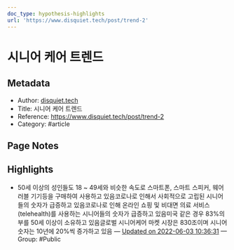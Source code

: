 ```yaml
---
doc_type: hypothesis-highlights
url: 'https://www.disquiet.tech/post/trend-2'
---
```


# 시니어 케어 트렌드

## Metadata
- Author: [disquiet.tech]()
- Title: 시니어 케어 트렌드
- Reference: https://www.disquiet.tech/post/trend-2
- Category: #article

## Page Notes
## Highlights
- 50세 이상의 성인들도 18 ~ 49세와 비슷한 속도로 스마트폰, 스마트 스피커, 웨어러블 기기등을 구매하여 사용하고 있음코로나로 인해서 사회적으로 고립된 시니어들의 숫자가 급증하고 있음코로나로 인해 온라인 쇼핑 및 비대면 의료 서비스(telehealth)를 사용하는 시니어들의 숫자가 급증하고 있음미국 같은 경우 83%의 부를 50세 이상이 소유하고 있음글로벌 시니어케어 마켓 시장은 830조이며 시니어 숫자는 10년에 20%씩 증가하고 있음 — [Updated on 2022-06-03 10:36:31](https://hyp.is/mK-eQuLdEey8j-v0-MbDkQ/www.disquiet.tech/post/trend-2) — Group: #Public



